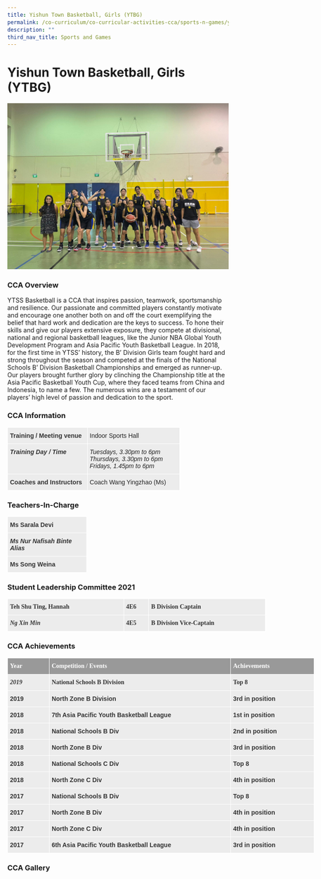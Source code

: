 ```yaml
---
title: Yishun Town Basketball, Girls (YTBG)
permalink: /co-curriculum/co-curricular-activities-cca/sports-n-games/yishun-town-basketball-girls-ytbg/
description: ""
third_nav_title: Sports and Games
---
```

# **Yishun Town Basketball, Girls (YTBG)**

![](/images/IMG-20220420-WA0041.jpg)


### CCA Overview 

YTSS Basketball is a CCA that inspires passion, teamwork, sportsmanship and resilience. Our passionate and committed players constantly motivate and encourage one another both on and off the court exemplifying the belief that hard work and dedication are the keys to success. To hone their skills and give our players extensive exposure, they compete at divisional, national and regional basketball leagues, like the Junior NBA Global Youth Development Program and Asia Pacific Youth Basketball League. In 2018, for the first time in YTSS’ history, the B’ Division Girls team fought hard and strong throughout the season and competed at the finals of the National Schools B’ Division Basketball Championships and emerged as runner-up. Our players brought further glory by clinching the Championship title at the Asia Pacific Basketball Youth Cup, where they faced teams from China and Indonesia, to name a few. The numerous wins are a testament of our players’ high level of passion and dedication to the sport.

  

### CCA Information


<table style="border-collapse:collapse;border-spacing:0;table-layout: fixed; width: 393px" class="tg"><colgroup><col style="width: 182px"><col style="width: 211px"></colgroup><thead><tr><th style="background-color:#ECECEC;border-color:#ffffff;border-style:solid;border-width:1px;color:#333;font-family:Arial, sans-serif;font-size:14px;font-weight:bold;overflow:hidden;padding:10px 5px;text-align:left;vertical-align:top;word-break:normal">Training / Meeting venue</th><th style="background-color:#ECECEC;border-color:#ffffff;border-style:solid;border-width:1px;color:#222;font-family:Arial, sans-serif;font-size:14px;font-weight:normal;overflow:hidden;padding:10px 5px;text-align:left;vertical-align:middle;word-break:normal"><span style="color:#222">Indoor Sports Hall</span></th></tr></thead><tbody><tr><td style="background-color:#ECECEC;border-color:#ffffff;border-style:solid;border-width:1px;color:#333;font-family:Arial, sans-serif;font-size:14px;font-style:italic;font-weight:bold;overflow:hidden;padding:10px 5px;text-align:left;vertical-align:top;word-break:normal">Training Day / Time</td><td style="background-color:#ECECEC;border-color:#ffffff;border-style:solid;border-width:1px;color:#222;font-family:Arial, sans-serif;font-size:14px;font-style:italic;overflow:hidden;padding:10px 5px;text-align:left;vertical-align:middle;word-break:normal"><span style="color:#222">Tuesdays, 3.30pm to 6pm</span><br><span style="color:#222">Thursdays, 3.30pm to 6pm</span><br><span style="color:#222">Fridays, 1.45pm to 6pm</span></td></tr><tr><td style="background-color:#ECECEC;border-color:#ffffff;border-style:solid;border-width:1px;color:#333;font-family:Arial, sans-serif;font-size:14px;font-weight:bold;overflow:hidden;padding:10px 5px;text-align:left;vertical-align:top;word-break:normal">Coaches and Instructors</td><td style="background-color:#ECECEC;border-color:#ffffff;border-style:solid;border-width:1px;color:#222;font-family:Arial, sans-serif;font-size:14px;overflow:hidden;padding:10px 5px;text-align:left;vertical-align:middle;word-break:normal"><span style="color:#222">Coach Wang Yingzhao (Ms)</span></td></tr></tbody></table>


### Teachers-In-Charge


<table style="border-collapse:collapse;border-spacing:0;table-layout: fixed; width: 181px" class="tg"><colgroup><col style="width: 181px"></colgroup><thead><tr><th style="background-color:#ECECEC;border-color:#ffffff;border-style:solid;border-width:1px;color:#333;font-family:Arial, sans-serif;font-size:14px;font-weight:bold;overflow:hidden;padding:10px 5px;text-align:left;vertical-align:top;word-break:normal"><span style="font-weight:800;color:#333">Ms Sarala Devi</span></th></tr></thead><tbody><tr><td style="background-color:#ECECEC;border-color:#ffffff;border-style:solid;border-width:1px;color:#333;font-family:Arial, sans-serif;font-size:14px;font-style:italic;font-weight:bold;overflow:hidden;padding:10px 5px;text-align:left;vertical-align:top;word-break:normal"><span style="font-weight:800;color:#333">Ms Nur Nafisah Binte Alias</span></td></tr><tr><td style="background-color:#ECECEC;border-color:#ffffff;border-style:solid;border-width:1px;color:#333;font-family:Arial, sans-serif;font-size:14px;font-weight:bold;overflow:hidden;padding:10px 5px;text-align:left;vertical-align:top;word-break:normal"><span style="font-weight:800;color:#333">Ms Song Weina</span></td></tr></tbody></table>


### Student Leadership Committee 2021


<table style="border-collapse:collapse;border-spacing:0;table-layout: fixed; width: 588px" class="tg"><colgroup><col style="width: 265px"><col style="width: 57px"><col style="width: 266px"></colgroup><thead><tr><th style="background-color:#ECECEC;border-color:#ffffff;border-style:solid;border-width:1px;color:#333;font-family:serif !important;font-size:14px;font-weight:bold;overflow:hidden;padding:10px 5px;text-align:left;vertical-align:top;word-break:normal"><span style="font-weight:800;color:#333">Teh Shu Ting, Hannah</span></th><th style="background-color:#ECECEC;border-color:#ffffff;border-style:solid;border-width:1px;color:#333;font-family:serif !important;font-size:14px;font-weight:bold;overflow:hidden;padding:10px 5px;text-align:left;vertical-align:top;word-break:normal"><span style="font-weight:800;color:#333">4E6</span></th><th style="background-color:#ECECEC;border-color:#ffffff;border-style:solid;border-width:1px;color:#333;font-family:serif !important;font-size:14px;font-weight:bold;overflow:hidden;padding:10px 5px;text-align:left;vertical-align:top;word-break:normal"><span style="font-weight:800;color:#333">B Division Captain</span></th></tr></thead><tbody><tr><td style="background-color:#ECECEC;border-color:#ffffff;border-style:solid;border-width:1px;color:#333;font-family:serif !important;font-size:14px;font-style:italic;font-weight:bold;overflow:hidden;padding:10px 5px;text-align:left;vertical-align:top;word-break:normal"><span style="font-weight:800;color:#333">Ng Xin Min</span></td><td style="background-color:#ECECEC;border-color:#ffffff;border-style:solid;border-width:1px;color:#333;font-family:serif !important;font-size:14px;font-weight:bold;overflow:hidden;padding:10px 5px;text-align:left;vertical-align:top;word-break:normal"><span style="font-weight:800;color:#333">4E5</span></td><td style="background-color:#ECECEC;border-color:#ffffff;border-style:solid;border-width:1px;color:#333;font-family:serif !important;font-size:14px;font-weight:bold;overflow:hidden;padding:10px 5px;text-align:left;vertical-align:top;word-break:normal"><span style="font-weight:800;color:#333">B Division Vice-Captain </span></td></tr></tbody></table>


### CCA Achievements



<table style="border-collapse:collapse;border-spacing:0;table-layout: fixed; width: 699px" class="tg"><colgroup><col style="width: 95px"><col style="width: 414px"><col style="width: 190px"></colgroup><thead><tr><th style="background-color:#999;border-color:#ffffff;border-style:solid;border-width:1px;color:#FFF;font-family:serif !important;font-size:14px;font-weight:bold;overflow:hidden;padding:10px 5px;text-align:left;vertical-align:top;word-break:normal">Year</th><th style="background-color:#999;border-color:#ffffff;border-style:solid;border-width:1px;color:#FFF;font-family:serif !important;font-size:14px;font-weight:bold;overflow:hidden;padding:10px 5px;text-align:left;vertical-align:top;word-break:normal">Competition / Events</th><th style="background-color:#999;border-color:#ffffff;border-style:solid;border-width:1px;color:#FFF;font-family:serif !important;font-size:14px;font-weight:bold;overflow:hidden;padding:10px 5px;text-align:left;vertical-align:top;word-break:normal">Achievements</th></tr></thead><tbody><tr><td style="background-color:#ECECEC;border-color:#ffffff;border-style:solid;border-width:1px;color:#333;font-family:serif !important;font-size:14px;font-style:italic;font-weight:bold;overflow:hidden;padding:10px 5px;text-align:left;vertical-align:top;word-break:normal">2019</td><td style="background-color:#ECECEC;border-color:#ffffff;border-style:solid;border-width:1px;color:#333;font-family:serif !important;font-size:14px;font-weight:bold;overflow:hidden;padding:10px 5px;text-align:left;vertical-align:top;word-break:normal"><span style="font-weight:800;color:#333">National Schools B Division</span></td><td style="background-color:#ECECEC;border-color:#ffffff;border-style:solid;border-width:1px;color:#333;font-family:serif !important;font-size:14px;font-weight:bold;overflow:hidden;padding:10px 5px;text-align:left;vertical-align:top;word-break:normal"><span style="font-weight:800;color:#333">Top 8</span><br></td></tr><tr><td style="background-color:#ECECEC;border-color:#ffffff;border-style:solid;border-width:1px;color:#333;font-family:Arial, sans-serif;font-size:14px;font-weight:bold;overflow:hidden;padding:10px 5px;text-align:left;vertical-align:top;word-break:normal">2019</td><td style="background-color:#ECECEC;border-color:#ffffff;border-style:solid;border-width:1px;color:#333;font-family:Arial, sans-serif;font-size:14px;font-weight:bold;overflow:hidden;padding:10px 5px;text-align:left;vertical-align:top;word-break:normal"><span style="font-weight:800;color:#333">North Zone B Division</span></td><td style="background-color:#ECECEC;border-color:#ffffff;border-style:solid;border-width:1px;color:#333;font-family:Arial, sans-serif;font-size:14px;font-weight:bold;overflow:hidden;padding:10px 5px;text-align:left;vertical-align:top;word-break:normal"><span style="font-weight:800;color:#333">3</span>rd <span style="font-weight:800;color:#333">in position</span></td></tr><tr><td style="background-color:#ECECEC;border-color:#ffffff;border-style:solid;border-width:1px;color:#333;font-family:Arial, sans-serif;font-size:14px;font-weight:bold;overflow:hidden;padding:10px 5px;text-align:left;vertical-align:top;word-break:normal">2018</td><td style="background-color:#ECECEC;border-color:#ffffff;border-style:solid;border-width:1px;color:#333;font-family:Arial, sans-serif;font-size:14px;font-weight:bold;overflow:hidden;padding:10px 5px;text-align:left;vertical-align:top;word-break:normal"><span style="font-weight:800;color:#333">7th Asia Pacific Youth Basketball League</span></td><td style="background-color:#ECECEC;border-color:#ffffff;border-style:solid;border-width:1px;color:#333;font-family:Arial, sans-serif;font-size:14px;font-weight:bold;overflow:hidden;padding:10px 5px;text-align:left;vertical-align:top;word-break:normal"><span style="font-weight:800;color:#333">1</span>st <span style="font-weight:800;color:#333">in position</span></td></tr><tr><td style="background-color:#ECECEC;border-color:#ffffff;border-style:solid;border-width:1px;color:#333;font-family:Arial, sans-serif;font-size:14px;font-weight:bold;overflow:hidden;padding:10px 5px;text-align:left;vertical-align:top;word-break:normal">2018</td><td style="background-color:#ECECEC;border-color:#ffffff;border-style:solid;border-width:1px;color:#333;font-family:Arial, sans-serif;font-size:14px;font-weight:bold;overflow:hidden;padding:10px 5px;text-align:left;vertical-align:top;word-break:normal"><span style="font-weight:800;color:#333">National Schools B Div</span></td><td style="background-color:#ECECEC;border-color:#ffffff;border-style:solid;border-width:1px;color:#333;font-family:Arial, sans-serif;font-size:14px;font-weight:bold;overflow:hidden;padding:10px 5px;text-align:left;vertical-align:top;word-break:normal"><span style="font-weight:800;color:#333">2</span>nd <span style="font-weight:800;color:#333">in position</span></td></tr><tr><td style="background-color:#ECECEC;border-color:#ffffff;border-style:solid;border-width:1px;color:#333;font-family:Arial, sans-serif;font-size:14px;font-weight:bold;overflow:hidden;padding:10px 5px;text-align:left;vertical-align:top;word-break:normal">2018</td><td style="background-color:#ECECEC;border-color:#ffffff;border-style:solid;border-width:1px;color:#333;font-family:Arial, sans-serif;font-size:14px;font-weight:bold;overflow:hidden;padding:10px 5px;text-align:left;vertical-align:top;word-break:normal"><span style="font-weight:800;color:#333">North Zone B Div </span></td><td style="background-color:#ECECEC;border-color:#ffffff;border-style:solid;border-width:1px;color:#333;font-family:Arial, sans-serif;font-size:14px;font-weight:bold;overflow:hidden;padding:10px 5px;text-align:left;vertical-align:top;word-break:normal"><span style="font-weight:800;color:#333">3</span>rd <span style="font-weight:800;color:#333">in position</span></td></tr><tr><td style="background-color:#ECECEC;border-color:#ffffff;border-style:solid;border-width:1px;color:#333;font-family:Arial, sans-serif;font-size:14px;font-weight:bold;overflow:hidden;padding:10px 5px;text-align:left;vertical-align:top;word-break:normal">2018</td><td style="background-color:#ECECEC;border-color:#ffffff;border-style:solid;border-width:1px;color:#333;font-family:Arial, sans-serif;font-size:14px;font-weight:bold;overflow:hidden;padding:10px 5px;text-align:left;vertical-align:top;word-break:normal"><span style="font-weight:800;color:#333">National Schools C Div</span></td><td style="background-color:#ECECEC;border-color:#ffffff;border-style:solid;border-width:1px;color:#333;font-family:Arial, sans-serif;font-size:14px;font-weight:bold;overflow:hidden;padding:10px 5px;text-align:left;vertical-align:top;word-break:normal"><span style="font-weight:800;color:#333">Top 8</span></td></tr><tr><td style="background-color:#ECECEC;border-color:#ffffff;border-style:solid;border-width:1px;color:#333;font-family:Arial, sans-serif;font-size:14px;font-weight:bold;overflow:hidden;padding:10px 5px;text-align:left;vertical-align:top;word-break:normal">2018</td><td style="background-color:#ECECEC;border-color:#ffffff;border-style:solid;border-width:1px;color:#333;font-family:Arial, sans-serif;font-size:14px;font-weight:bold;overflow:hidden;padding:10px 5px;text-align:left;vertical-align:top;word-break:normal"><span style="font-weight:800;color:#333">North Zone C Div</span></td><td style="background-color:#ECECEC;border-color:#ffffff;border-style:solid;border-width:1px;color:#333;font-family:Arial, sans-serif;font-size:14px;font-weight:bold;overflow:hidden;padding:10px 5px;text-align:left;vertical-align:top;word-break:normal"><span style="font-weight:800;color:#333">4</span>th <span style="font-weight:800;color:#333">in position</span></td></tr><tr><td style="background-color:#ECECEC;border-color:#ffffff;border-style:solid;border-width:1px;color:#333;font-family:Arial, sans-serif;font-size:14px;font-weight:bold;overflow:hidden;padding:10px 5px;text-align:left;vertical-align:top;word-break:normal">2017</td><td style="background-color:#ECECEC;border-color:#ffffff;border-style:solid;border-width:1px;color:#333;font-family:Arial, sans-serif;font-size:14px;font-weight:bold;overflow:hidden;padding:10px 5px;text-align:left;vertical-align:top;word-break:normal"><span style="font-weight:800;color:#333">National Schools B Div</span></td><td style="background-color:#ECECEC;border-color:#ffffff;border-style:solid;border-width:1px;color:#333;font-family:Arial, sans-serif;font-size:14px;font-weight:bold;overflow:hidden;padding:10px 5px;text-align:left;vertical-align:top;word-break:normal"><span style="font-weight:800;color:#333">Top 8</span></td></tr><tr><td style="background-color:#ECECEC;border-color:#ffffff;border-style:solid;border-width:1px;color:#333;font-family:Arial, sans-serif;font-size:14px;font-weight:bold;overflow:hidden;padding:10px 5px;text-align:left;vertical-align:top;word-break:normal">2017</td><td style="background-color:#ECECEC;border-color:#ffffff;border-style:solid;border-width:1px;color:#333;font-family:Arial, sans-serif;font-size:14px;font-weight:bold;overflow:hidden;padding:10px 5px;text-align:left;vertical-align:top;word-break:normal"><span style="font-weight:800;color:#333">North Zone B Div</span></td><td style="background-color:#ECECEC;border-color:#ffffff;border-style:solid;border-width:1px;color:#333;font-family:Arial, sans-serif;font-size:14px;font-weight:bold;overflow:hidden;padding:10px 5px;text-align:left;vertical-align:top;word-break:normal"><span style="font-weight:800;color:#333">4</span>th <span style="font-weight:800;color:#333">in position</span></td></tr><tr><td style="background-color:#ECECEC;border-color:#ffffff;border-style:solid;border-width:1px;color:#333;font-family:Arial, sans-serif;font-size:14px;font-weight:bold;overflow:hidden;padding:10px 5px;text-align:left;vertical-align:top;word-break:normal">2017</td><td style="background-color:#ECECEC;border-color:#ffffff;border-style:solid;border-width:1px;color:#333;font-family:Arial, sans-serif;font-size:14px;font-weight:bold;overflow:hidden;padding:10px 5px;text-align:left;vertical-align:top;word-break:normal"><span style="font-weight:800;color:#333">North Zone C Div</span></td><td style="background-color:#ECECEC;border-color:#ffffff;border-style:solid;border-width:1px;color:#333;font-family:Arial, sans-serif;font-size:14px;font-weight:bold;overflow:hidden;padding:10px 5px;text-align:left;vertical-align:top;word-break:normal"><span style="font-weight:800;color:#333">4</span>th <span style="font-weight:800;color:#333">in position</span></td></tr><tr><td style="background-color:#ECECEC;border-color:#ffffff;border-style:solid;border-width:1px;color:#333;font-family:Arial, sans-serif;font-size:14px;font-weight:bold;overflow:hidden;padding:10px 5px;text-align:left;vertical-align:top;word-break:normal">2017</td><td style="background-color:#ECECEC;border-color:#ffffff;border-style:solid;border-width:1px;color:#333;font-family:Arial, sans-serif;font-size:14px;font-weight:bold;overflow:hidden;padding:10px 5px;text-align:left;vertical-align:top;word-break:normal"><span style="font-weight:800;color:#333">6th Asia Pacific Youth Basketball League</span></td><td style="background-color:#ECECEC;border-color:#ffffff;border-style:solid;border-width:1px;color:#333;font-family:Arial, sans-serif;font-size:14px;font-weight:bold;overflow:hidden;padding:10px 5px;text-align:left;vertical-align:top;word-break:normal"><span style="font-weight:800;color:#333">3</span>rd <span style="font-weight:800;color:#333">in position</span></td></tr></tbody></table>



### CCA Gallery
